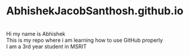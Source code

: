 # AbhishekJacobSanthosh.github.io

<br> Hi my name is Abhishek
<br> This is my repo where i am learning how to use GitHub properly
<br> I am a 3rd year student in MSRIT 
